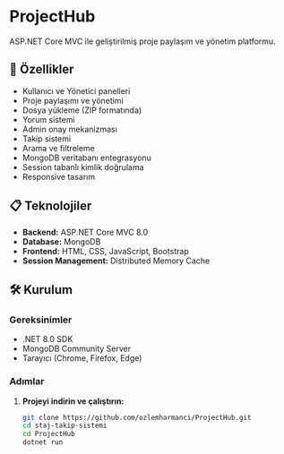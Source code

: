 ﻿# ProjectHub

ASP.NET Core MVC ile geliştirilmiş proje paylaşım ve yönetim platformu.

## 🚀 Özellikler

- Kullanıcı ve Yönetici panelleri
- Proje paylaşımı ve yönetimi
- Dosya yükleme (ZIP formatında)
- Yorum sistemi
- Admin onay mekanizması
- Takip sistemi
- Arama ve filtreleme
- MongoDB veritabanı entegrasyonu
- Session tabanlı kimlik doğrulama
- Responsive tasarım

## 📋 Teknolojiler

- **Backend:** ASP.NET Core MVC 8.0
- **Database:** MongoDB
- **Frontend:** HTML, CSS, JavaScript, Bootstrap
- **Session Management:** Distributed Memory Cache

## 🛠️ Kurulum

### Gereksinimler

- .NET 8.0 SDK
- MongoDB Community Server
- Tarayıcı (Chrome, Firefox, Edge)

### Adımlar

1. **Projeyi indirin ve çalıştırın:**
   ```bash
   git clone https://github.com/ozlemharmanci/ProjectHub.git
   cd staj-takip-sistemi
   cd ProjectHub
   dotnet run
